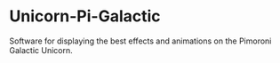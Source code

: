 # Unicorn-Pi-Galactic
Software for displaying the best effects and animations on the Pimoroni Galactic Unicorn.
